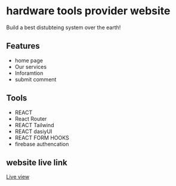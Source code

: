 # hardware tools provider website 

Build a best distubteing system over the earth! 

## Features
- home page
- Our services
- Inforamtion
- submit comment

## Tools
- REACT
- React Router 
- REACT Tailwind
- REACT dasiyUI 
- REACT FORM HOOKS
- firebase authencation 

## website live link
[Live view]()